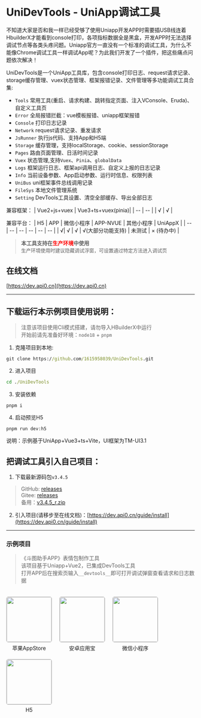 # UniDevTools - UniApp调试工具


不知道大家是否和我一样已经受够了使用Uniapp开发APP时需要插USB线连着HbuilderX才能看到console打印，各项指标数据全是黑盒，开发APP时无法选择调试节点等各类头疼问题。Uniapp官方一直没有一个标准的调试工具，为什么不能像Chrome调试工具一样调试App呢？为此我们开发了一个插件，把这些痛点问题依次解决！

UniDevTools是一个UniApp工具库，包含console打印日志、request请求记录、storage缓存管理、vuex状态管理、框架报错记录、文件管理等多功能调试工具合集:
- `Tools` 常用工具(重启、请求构建、跳转指定页面、注入VConsole、Eruda)、自定义工具页
- `Error` 全局报错拦截：vue模板报错、uniapp框架报错
- `Console` 打印日志记录
- `Network` request请求记录、重发请求
- `JsRunner` 执行js代码、支持App和H5端
- `Storage` 缓存管理，支持localStorage、cookie、sessionStorage
- `Pages` 路由页面管理、日活时间记录
- `Vuex` 状态管理,支持`Vuex`、`Pinia`、`globalData`
- `Logs` 框架运行日志、框架api调用日志、自定义上报的日志记录
- `Info` 当前设备参数、App启动参数、运行时信息、权限列表
- `UniBus` uni框架事件总线调用记录
- `FileSys` 本地文件管理系统
- `Setting` DevTools工具设置、清空全部缓存、导出全部日志

兼容框架：
| Vue2+js+vuex | Vue3+ts+vuex(pinia)|
| -- | -- |
| √ | √ |

兼容平台：
| H5 | APP |  微信小程序 | APP-NVUE  |  其他小程序 |  UniAppX |
| -- | -- | -- | -- | -- | -- |
| √| √ | √ | √(大部分功能支持) | 未测试 | × (待办中) |

><b>本工具支持在<span style="color: red;">生产环境</span>中使用</b><br>
><span style="font-size: 13px;">生产环境使用时建议隐藏调试浮窗，可设置通过特定方法进入调试页</span>



## 在线文档
[https://dev.api0.cn](https://dev.api0.cn)

----


## 下载运行本示例项目使用说明：

>注意该项目使用Cli模式搭建，请勿导入HBuilderX中运行<br>
>开始前请先准备好环境：`node18` + `pnpm` 

1. 克隆项目到本地:
```cmd
git clone https://github.com/1615958039/UniDevTools.git
```
2. 进入项目
```cmd
cd ./UniDevTools
```
3. 安装依赖
```
pnpm i
```
4. 启动预览H5
```
pnpm run dev:h5
```

说明：示例基于UniApp+Vue3+ts+Vite，UI框架为TM-UI3.1



## 把调试工具引入自己项目：
1. 下载最新源码包`v3.4.5`
  >GitHub: [releases](https://github.com/1615958039/UniDevTools/releases) <br>
  >Gitee: [releases](https://gitee.com/t1zf/UniAppDevTools/releases/) <br>
  >备用：[v3.4.5_r.zip]([123](https://dev.api0.cn/releases/v3.4.5_r.zip))
2. 引入项目(请移步至在线文档)：[https://dev.api0.cn/guide/install](https://dev.api0.cn/guide/install)

----





### 示例项目
>《斗图助手APP》表情包制作工具<br>
>该项目基于Uniapp+Vue2，已集成DevTools工具<br>
>打开APP后在搜索页输入` __devtools__ `即可打开调试弹窗查看请求和日志数据
<div class="qrCodeList">
  <div class="codeItem">
    <img src="https://dev.api0.cn/qrCode/iosAppStore.png" class="codeImg">
    <div class="codeTitle">苹果AppStore</div>
  </div>
  <div class="codeItem">
    <img src="https://dev.api0.cn/qrCode/androidYYB.png" class="codeImg">
    <div class="codeTitle">安卓应用宝</div>
  </div>
  <div class="codeItem">
    <img src="https://dev.api0.cn/qrCode/wxmp.jpg" class="codeImg">
    <div class="codeTitle">微信小程序</div>
  </div>
  <div class="codeItem">
    <img src="https://dev.api0.cn/qrCode/web.png" class="codeImg">
    <div class="codeTitle">H5</div>
  </div>
</div>




<style>
.swiperDiv{
  border: 1px solid rgb(122, 122, 122);
  border-radius: 15px;
  overflow: hidden;
}
.qrCodeList{
  display: flex;
  flex-direction: row;
  padding: 20px 0;
  flex-wrap: wrap;
}
.codeItem{
  display: flex;
  flex-direction: column;
  align-items: center;
  margin-right: 20px;
  margin-bottom: 20px;
}
.codeImg{
  width: 120px;
  height: 120px;
  margin-bottom: 5px;
  border-radius: 5px;
  border: 1px solid #bbbbbb;
}
</style>